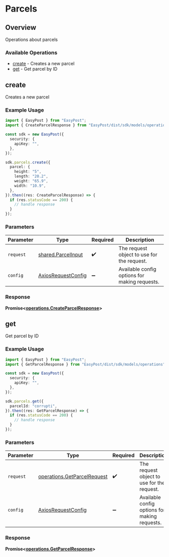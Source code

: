 # Parcels

## Overview

Operations about parcels

### Available Operations

* [create](#create) - Creates a new parcel
* [get](#get) - Get parcel by ID

## create

Creates a new parcel

### Example Usage

```typescript
import { EasyPost } from "EasyPost";
import { CreateParcelResponse } from "EasyPost/dist/sdk/models/operations";

const sdk = new EasyPost({
  security: {
    apiKey: "",
  },
});

sdk.parcels.create({
  parcel: {
    height: "5",
    length: "20.2",
    weight: "65.9",
    width: "10.9",
  },
}).then((res: CreateParcelResponse) => {
  if (res.statusCode == 200) {
    // handle response
  }
});
```

### Parameters

| Parameter                                                    | Type                                                         | Required                                                     | Description                                                  |
| ------------------------------------------------------------ | ------------------------------------------------------------ | ------------------------------------------------------------ | ------------------------------------------------------------ |
| `request`                                                    | [shared.ParcelInput](../../models/shared/parcelinput.md)     | :heavy_check_mark:                                           | The request object to use for the request.                   |
| `config`                                                     | [AxiosRequestConfig](https://axios-http.com/docs/req_config) | :heavy_minus_sign:                                           | Available config options for making requests.                |


### Response

**Promise<[operations.CreateParcelResponse](../../models/operations/createparcelresponse.md)>**


## get

Get parcel by ID

### Example Usage

```typescript
import { EasyPost } from "EasyPost";
import { GetParcelResponse } from "EasyPost/dist/sdk/models/operations";

const sdk = new EasyPost({
  security: {
    apiKey: "",
  },
});

sdk.parcels.get({
  parcelId: "corrupti",
}).then((res: GetParcelResponse) => {
  if (res.statusCode == 200) {
    // handle response
  }
});
```

### Parameters

| Parameter                                                                  | Type                                                                       | Required                                                                   | Description                                                                |
| -------------------------------------------------------------------------- | -------------------------------------------------------------------------- | -------------------------------------------------------------------------- | -------------------------------------------------------------------------- |
| `request`                                                                  | [operations.GetParcelRequest](../../models/operations/getparcelrequest.md) | :heavy_check_mark:                                                         | The request object to use for the request.                                 |
| `config`                                                                   | [AxiosRequestConfig](https://axios-http.com/docs/req_config)               | :heavy_minus_sign:                                                         | Available config options for making requests.                              |


### Response

**Promise<[operations.GetParcelResponse](../../models/operations/getparcelresponse.md)>**

